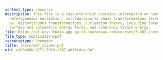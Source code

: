 ```yaml
---
content_type: resource
description: This file is a resource which contains information on homogeneous and
  heterogeneous nucleation, introduction to phase transformations lectures, continuous
  vs. discontinuous transformations, nucleation Theory, including interplay between
  surface and volumetric energy terms, and coherency strain energy.
file: https://ol-ocw-studio-app-qa.s3.amazonaws.com/courses/3-205-thermodynamics-and-kinetics-of-materials-fall-2006/a1b943bbb77179f9c787a0f3cdcac84f_lecture07_slides.pdf
file_type: application/pdf
resourcetype: Document
title: lecture07_slides.pdf
uid: a1b943bb-b771-79f9-c787-a0f3cdcac84f
---
```

